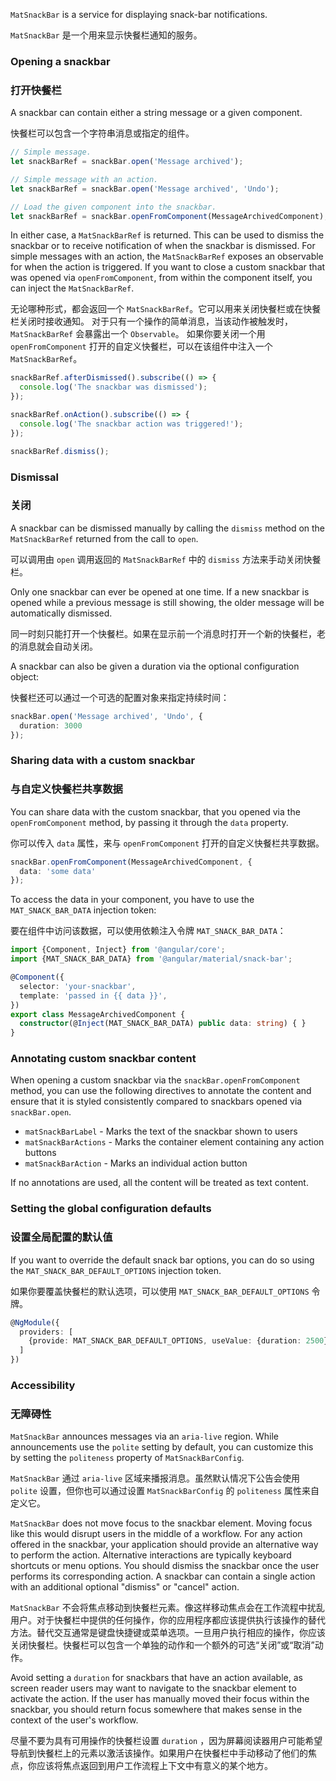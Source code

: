 `MatSnackBar` is a service for displaying snack-bar notifications.

`MatSnackBar` 是一个用来显示快餐栏通知的服务。

<!-- example(snack-bar-overview) -->

### Opening a snackbar

### 打开快餐栏

A snackbar can contain either a string message or a given component.

快餐栏可以包含一个字符串消息或指定的组件。

```ts
// Simple message.
let snackBarRef = snackBar.open('Message archived');

// Simple message with an action.
let snackBarRef = snackBar.open('Message archived', 'Undo');

// Load the given component into the snackbar.
let snackBarRef = snackBar.openFromComponent(MessageArchivedComponent);
```

In either case, a `MatSnackBarRef` is returned. This can be used to dismiss the snackbar or to
receive notification of when the snackbar is dismissed. For simple messages with an action, the
`MatSnackBarRef` exposes an observable for when the action is triggered.
If you want to close a custom snackbar that was opened via `openFromComponent`, from within the
component itself, you can inject the `MatSnackBarRef`.

无论哪种形式，都会返回一个 `MatSnackBarRef`。它可以用来关闭快餐栏或在快餐栏关闭时接收通知。
对于只有一个操作的简单消息，当该动作被触发时，`MatSnackBarRef` 会暴露出一个 `Observable`。
如果你要关闭一个用 `openFromComponent` 打开的自定义快餐栏，可以在该组件中注入一个 `MatSnackBarRef`。

```ts
snackBarRef.afterDismissed().subscribe(() => {
  console.log('The snackbar was dismissed');
});

snackBarRef.onAction().subscribe(() => {
  console.log('The snackbar action was triggered!');
});

snackBarRef.dismiss();
```

### Dismissal

### 关闭

A snackbar can be dismissed manually by calling the `dismiss` method on the `MatSnackBarRef`
returned from the call to `open`.

可以调用由 `open` 调用返回的 `MatSnackBarRef` 中的 `dismiss` 方法来手动关闭快餐栏。

Only one snackbar can ever be opened at one time. If a new snackbar is opened while a previous
message is still showing, the older message will be automatically dismissed.

同一时刻只能打开一个快餐栏。如果在显示前一个消息时打开一个新的快餐栏，老的消息就会自动关闭。

A snackbar can also be given a duration via the optional configuration object:

快餐栏还可以通过一个可选的配置对象来指定持续时间：

```ts
snackBar.open('Message archived', 'Undo', {
  duration: 3000
});
```

### Sharing data with a custom snackbar

### 与自定义快餐栏共享数据

You can share data with the custom snackbar, that you opened via the `openFromComponent` method,
by passing it through the `data` property.

你可以传入 `data` 属性，来与 `openFromComponent` 打开的自定义快餐栏共享数据。

```ts
snackBar.openFromComponent(MessageArchivedComponent, {
  data: 'some data'
});
```

To access the data in your component, you have to use the `MAT_SNACK_BAR_DATA` injection token:

要在组件中访问该数据，可以使用依赖注入令牌 `MAT_SNACK_BAR_DATA`：

```ts
import {Component, Inject} from '@angular/core';
import {MAT_SNACK_BAR_DATA} from '@angular/material/snack-bar';

@Component({
  selector: 'your-snackbar',
  template: 'passed in {{ data }}',
})
export class MessageArchivedComponent {
  constructor(@Inject(MAT_SNACK_BAR_DATA) public data: string) { }
}
```

### Annotating custom snackbar content
When opening a custom snackbar via the `snackBar.openFromComponent` method, you can use the
following directives to annotate the content and ensure that it is styled consistently compared to
snackbars  opened via `snackBar.open`.

* `matSnackBarLabel` - Marks the text of the snackbar shown to users
* `matSnackBarActions` - Marks the container element containing any action buttons
* `matSnackBarAction` - Marks an individual action button

If no annotations are used, all the content will be treated as text content.

<!-- example({
  "example": "snack-bar-annotated-component-example",
  "file": "snack-bar-annotated-component-example-snack.html"
}) -->

### Setting the global configuration defaults

### 设置全局配置的默认值

If you want to override the default snack bar options, you can do so using the
`MAT_SNACK_BAR_DEFAULT_OPTIONS` injection token.

如果你要覆盖快餐栏的默认选项，可以使用 `MAT_SNACK_BAR_DEFAULT_OPTIONS` 令牌。

```ts
@NgModule({
  providers: [
    {provide: MAT_SNACK_BAR_DEFAULT_OPTIONS, useValue: {duration: 2500}}
  ]
})
```

### Accessibility

### 无障碍性

`MatSnackBar` announces messages via an `aria-live` region. While announcements use the `polite`
setting by default, you can customize this by setting the `politeness` property of
`MatSnackBarConfig`.

`MatSnackBar` 通过 `aria-live` 区域来播报消息。虽然默认情况下公告会使用 `polite` 设置，但你也可以通过设置 `MatSnackBarConfig` 的 `politeness` 属性来自定义它。

`MatSnackBar` does not move focus to the snackbar element. Moving focus like this would disrupt
users in the middle of a workflow. For any action offered in the snackbar, your application should
provide an alternative way to perform the action. Alternative interactions are typically keyboard
shortcuts or menu options. You should dismiss the snackbar once the user performs its corresponding
action. A snackbar can contain a single action with an additional optional "dismiss" or "cancel"
action.

`MatSnackBar` 不会将焦点移动到快餐栏元素。像这样移动焦点会在工作流程中扰乱用户。对于快餐栏中提供的任何操作，你的应用程序都应该提供执行该操作的替代方法。替代交互通常是键盘快捷键或菜单选项。一旦用户执行相应的操作，你应该关闭快餐栏。快餐栏可以包含一个单独的动作和一个额外的可选“关闭”或“取消”动作。

Avoid setting a `duration` for snackbars that have an action available, as screen reader users may
want to navigate to the snackbar element to activate the action. If the user has manually moved
their focus within the snackbar, you should return focus somewhere that makes sense in the context
of the user's workflow.

尽量不要为具有可用操作的快餐栏设置 `duration` ，因为屏幕阅读器用户可能希望导航到快餐栏上的元素以激活该操作。如果用户在快餐栏中手动移动了他们的焦点，你应该将焦点返回到用户工作流程上下文中有意义的某个地方。